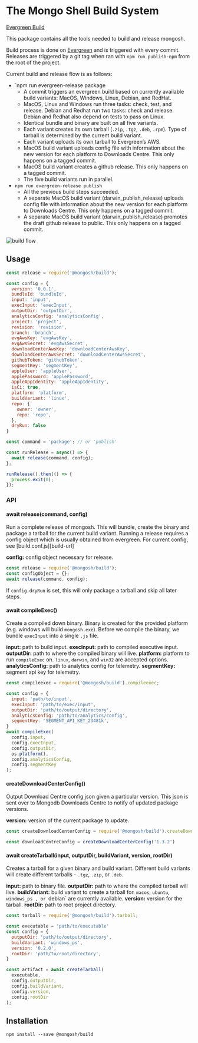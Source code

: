 # The Mongo Shell Build System

[Evergreen Build][evergreen-url]

This package contains all the tools needed to build and release mongosh.

Build process is done on [Evergreen][evergreen-url] and is triggered with every commit.
Releases are triggered by a git tag when ran with `npm run publish-npm` from the
root of the project.

Current build and release flow is as follows:

- `npm run evergreen-release package
  - A commit triggers an evergreen build based on currently available build
    variants: MacOS, Windows, Linux, Debian, and RedHat.
  - MacOS, Linux and Windows run three tasks: check, test, and release. Debian and
    Redhat run two tasks: check and release. Debian and Redhat also depend on
    tests to pass on Linux.
  - Identical bundle and binary are built on all five variants.
  - Each variant creates its own tarball (`.zip`, `.tgz`, `.deb`, `.rpm`). Type of
    tarball is determined by the current build variant.
  - Each variant uploads its own tarball to Evergreen’s AWS.
  - MacOS build variant uploads config file with information about the new version
    for each platform to Downloads Centre. This only happens on a tagged commit.
  - MacOS build variant creates a github release. This only happens on a tagged
    commit.
  - The five build variants run in parallel.
- `npm run evergreen-release publish`
  - All the previous build steps succeeded.
  - A separate MacOS build variant (darwin_publish_release) uploads config file with information about the new version for each platform to Downloads Centre. This only happens on a tagged commit.
  - A separate MacOS build variant (darwin_publish_release) promotes the draft github release to public. This only happens on a tagged commit.

![build flow][build-img]

## Usage

```js
const release = require('@mongosh/build');

const config = {
  version: '0.0.1',
  bundleId: 'bundleId',
  input: 'input',
  execInput: 'execInput',
  outputDir: 'outputDir',
  analyticsConfig: 'analyticsConfig',
  project: 'project',
  revision: 'revision',
  branch: 'branch',
  evgAwsKey: 'evgAwsKey',
  evgAwsSecret: 'evgAwsSecret',
  downloadCenterAwsKey: 'downloadCenterAwsKey',
  downloadCenterAwsSecret: 'downloadCenterAwsSecret',
  githubToken: 'githubToken',
  segmentKey: 'segmentKey',
  appleUser: 'appleUser',
  applePassword: 'applePassword',
  appleAppIdentity: 'appleAppIdentity',
  isCi: true,
  platform: 'platform',
  buildVariant: 'linux',
  repo: {
    owner: 'owner',
    repo: 'repo',
  },
  dryRun: false
}

const command = 'package'; // or 'publish'

const runRelease = async() => {
  await release(command, config);
};

runRelease().then(() => {
  process.exit(0);
});
```

### API
#### await release(command, config)
Run a complete release of mongosh. This will bundle, create the binary and
package a tarball for the current build variant. Running a release requires a
config object which is usually obtained from evergreen. For current config, see
[build.conf.js][build-url]

__config:__ config object necessary for release.

```js
const release = require('@mongosh/build');
const configObject = {};
await release(command, config);
```

If `config.dryRun` is set, this will only package a tarball and skip all later
steps.

#### await compileExec()
Create a compiled down binary. Binary is created for the provided platform (e.g.
windows will build `mongosh.exe`). Before we compile the binary, we bundle
`execInput` into a single `.js` file.

__input:__ path to build input.
__execInput:__ path to compiled executive input.
__outputDir:__ path to where the compiled binary will live.
__platform:__  platform to run `compileExec` on. `linux`, `darwin`, and `win32`
are accepted options.
__analyticsConfig:__ path to analytics config for telemetry.
__segmentKey:__ segment api key for telemetry.

```js
const compileexec = require('@mongosh/build').compileexec;

const config = {
  input: 'path/to/input',
  execInput: 'path/to/exec/input',
  outputDir: 'path/to/output/directory',
  analyticsConfig: 'path/to/analytics/config',
  segmentKey: 'SEGMENT_API_KEY_23481k',
}
await compileExec(
  config.input,
  config.execInput,
  config.outputDir,
  os.platform(),
  config.analyticsConfig,
  config.segmentKey
);
```
#### createDownloadCenterConfig()
Output Download Centre config json given a particular version. This json is sent
over to Mongodb Downloads Centre to notify of updated package versions.

__version:__ version of the current package to update.

```js
const createDownloadCenterConfig = require('@mongosh/build').createDownloadCenterConfig;

const downloadCentreConfig = createDownloadCenterConfig('1.3.2')
```


#### await createTarball(input, outputDir, buildVariant, version, rootDir)
Creates a tarball for a given binary and build variant. Different build variants
will create different tarballs - `.tgz`, `.zip`, or `.deb`.

__input:__ path to binary file.
__outputDir:__ path to where the compiled tarball will live.
__buildVariant:__ build variant to create a tarball for. `macos`, `ubuntu`, `windows_ps , or `debian`  are currently available.
__version:__ version for the tarball.
__rootDir:__ path to root project directory.
```js
const tarball = require('@mongosh/build').tarball;

const executable = 'path/to/executable'
const config = {
  outputDir: 'path/to/output/directory',
  buildVariant: 'windows_ps',
  version: '0.2.0',
  rootDir: 'path/to/root/directory',
}

const artifact = await createTarball(
  executable,
  config.outputDir,
  config.buildVariant,
  config.version,
  config.rootDir
);
```

## Installation
```shell
npm install --save @mongosh/build
```

[evergreen-url]: https://evergreen.mongodb.com/waterfall/mongosh
[config-url]: https://github.com/mongodb-js/mongosh/blob/393b505c179b64fbb72e0481c63f1723a3c56f06/config/build.conf.js
[build-img]: ./build.png
